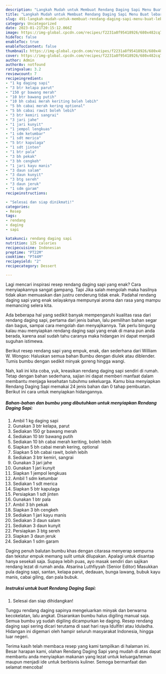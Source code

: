 ```yaml
---
description: "Langkah Mudah untuk Membuat Rendang Daging Sapi Menu Buat lebaran"
title: "Langkah Mudah untuk Membuat Rendang Daging Sapi Menu Buat lebaran"
slug: 491-langkah-mudah-untuk-membuat-rendang-daging-sapi-menu-buat-lebaran
category: Uncategorized
date: 2023-01-21T20:15:12.066Z
image: https://img-global.cpcdn.com/recipes/f2231a8f95418926/680x482cq70/rendang-daging-sapi-foto-resep-utama.jpg
hideToc: false
enableToc: true
enableTocContent: false
thumbnail: https://img-global.cpcdn.com/recipes/f2231a8f95418926/680x482cq70/rendang-daging-sapi-foto-resep-utama.jpg
cover: https://img-global.cpcdn.com/recipes/f2231a8f95418926/680x482cq70/rendang-daging-sapi-foto-resep-utama.jpg
author: Admin
authorAv: notfound
ratingvalue: 3.2
reviewcount: 7
recipeingredient:
- "1 kg daging sapi"
- "3 btr kelapa parut"
- "150 gr bawang merah"
- "10 btr bawang putih"
- "10 bh cabai merah keriting boleh lebih"
- "5 bh cabai merah kering optional"
- "5 bh cabai rawit boleh lebih"
- "3 btr kemiri sangrai"
- "3 jari jahe"
- "1 jari kunyit"
- "1 jempol lengkuas"
- "1 sdm ketumbar"
- "1 sdt merica"
- "5 btr kapulaga"
- "1 sdt jinten"
- "1 btr pala"
- "3 bh pekak"
- "3 bh cengkeh"
- "1 jari kayu manis"
- "3 daun salam"
- "3 daun kunyit"
- "3 btg sereh"
- "3 daun jeruk"
- "1 sdm garam"
recipeinstructions:

- "Selesai dan siap dinikmati!"
categories:
- Resep
tags:
- rendang
- daging
- sapi

katakunci: rendang daging sapi 
nutrition: 125 calories
recipecuisine: Indonesian
preptime: "PT22M"
cooktime: "PT44M"
recipeyield: "2"
recipecategory: Dessert

---
```



Lagi mencari inspirasi resep rendang daging sapi yang enak? Cara menyiapkannya sangat gampang. Tapi Jika salah mengolah maka hasilnya tidak akan memuaskan dan justru cenderung tidak enak. Padahal rendang daging sapi yang enak selayaknya mempunyai aroma dan rasa yang mampu memancing selera kita.


Ada beberapa hal yang sedikit banyak mempengaruhi kualitas rasa dari rendang daging sapi, pertama dari jenis bahan, lalu pemilihan bahan segar dan bagus, sampai cara mengolah dan menyajikannya. Tak perlu bingung kalau mau menyiapkan rendang daging sapi yang enak di mana pun anda berada, karena asal sudah tahu caranya maka hidangan ini dapat menjadi suguhan istimewa.

Berikut resep rendang sapi yang empuk, enak, dan sederhana dari William W. Wongso: Haluskan semua bahan Bumbu dengan diulek atau diblender. Tumis bumbu dengan sedikit minyak goreng hingga wangi.


Nah, kali ini kita coba, yuk, kreasikan rendang daging sapi sendiri di rumah. Tetap dengan bahan sederhana, sajian ini dapat memberi manfaat dalam membantu menjaga kesehatan tubuhmu sekeluarga. Kamu bisa menyiapkan Rendang Daging Sapi memakai 24 jenis bahan dan 0 tahap pembuatan. Berikut ini cara untuk menyiapkan hidangannya.

<!--inarticleads1-->

##### Bahan-bahan dan bumbu yang dibutuhkan untuk menyiapkan Rendang Daging Sapi:

1. Ambil 1 kg daging sapi
1. Gunakan 3 btr kelapa, parut
1. Sediakan 150 gr bawang merah
1. Sediakan 10 btr bawang putih
1. Sediakan 10 bh cabai merah keriting, boleh lebih
1. Siapkan 5 bh cabai merah kering, optional
1. Siapkan 5 bh cabai rawit, boleh lebih
1. Sediakan 3 btr kemiri, sangrai
1. Gunakan 3 jari jahe
1. Gunakan 1 jari kunyit
1. Siapkan 1 jempol lengkuas
1. Ambil 1 sdm ketumbar
1. Sediakan 1 sdt merica
1. Siapkan 5 btr kapulaga
1. Persiapkan 1 sdt jinten
1. Gunakan 1 btr pala
1. Ambil 3 bh pekak
1. Siapkan 3 bh cengkeh
1. Sediakan 1 jari kayu manis
1. Sediakan 3 daun salam
1. Sediakan 3 daun kunyit
1. Persiapkan 3 btg sereh
1. Siapkan 3 daun jeruk
1. Sediakan 1 sdm garam


Daging penuh balutan bumbu khas dengan citarasa menyerap sempurna dan tekstur empuk memang sulit untuk dilupakan. Apalagi untuk disantap hanya sesekali saja. Supaya lebih puas, ayo masak sendiri dan sajikan rendang lezat di rumah anda. Atsarina Luthfiyyah (Senior Editor) Masukkan pula daging sapi, santan, kelapa parut, dedauan, bunga lawang, bubuk kayu manis, cabai giling, dan pala bubuk. 

<!--inarticleads2-->

##### Instruksi untuk buat Rendang Daging Sapi:


1. Selesai dan siap dihidangkan!

Tunggu rendang daging sapinya mengeluarkan minyak dan berwarna kecokelatan, lalu angkat. Disarankan bumbu halus digiling manual saja. Semua bumbu yg sudah digiling dicampurkan ke daging. Resep rendang daging sapi sering dicari terutama di saat hari raya Idulfitri atau Iduladha. Hidangan ini digemari oleh hampir seluruh masyarakat Indonesia, hingga luar negeri. 

Terima kasih telah membaca resep yang kami tampilkan di halaman ini. Besar harapan kami, olahan Rendang Daging Sapi yang mudah di atas dapat membantu anda menyiapkan makanan yang lezat untuk keluarga/teman maupun menjadi ide untuk berbisnis kuliner. Semoga bermanfaat dan selamat mencoba!
